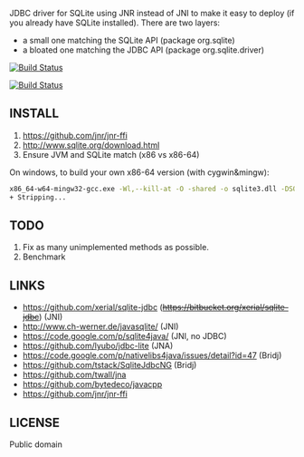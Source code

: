 JDBC driver for SQLite using JNR instead of JNI to make it easy to deploy
(if you already have SQLite installed).
There are two layers:
 - a small one matching the SQLite API (package org.sqlite)
 - a bloated one matching the JDBC API (package org.sqlite.driver)

[![Build Status](https://secure.travis-ci.org/gwenn/sqlite-jna.png?branch=jnr)](http://www.travis-ci.org/gwenn/sqlite-jna)

[![Build Status](https://ci.appveyor.com/api/projects/status/github/gwenn/sqlite-jna?branch=jnr&svg=true)](https://ci.appveyor.com/project/gwenn/sqlite-jna)


INSTALL
-------
1. https://github.com/jnr/jnr-ffi
2. http://www.sqlite.org/download.html
3. Ensure JVM and SQLite match (x86 vs x86-64)

On windows, to build your own x86-64 version (with cygwin&mingw):
```sh
x86_64-w64-mingw32-gcc.exe -Wl,--kill-at -O -shared -o sqlite3.dll -DSQLITE_ENABLE_COLUMN_METADATA -DSQLITE_ENABLE_FTS4 -DSQLITE_ENABLE_STAT3 -DSQLITE_THREADSAFE=1 -DSQLITE_DEFAULT_FOREIGN_KEYS=1 sqlite3.c
+ Stripping...
```

TODO
----
1. Fix as many unimplemented methods as possible.
2. Benchmark

LINKS
-----
* https://github.com/xerial/sqlite-jdbc (~~https://bitbucket.org/xerial/sqlite-jdbc~~) (JNI)
* http://www.ch-werner.de/javasqlite/ (JNI)
* https://code.google.com/p/sqlite4java/ (JNI, no JDBC)
* https://github.com/lyubo/jdbc-lite (JNA)
* https://code.google.com/p/nativelibs4java/issues/detail?id=47 (Bridj)
* https://github.com/tstack/SqliteJdbcNG (Bridj)
* https://github.com/twall/jna
* https://github.com/bytedeco/javacpp
* https://github.com/jnr/jnr-ffi

LICENSE
-------
Public domain
